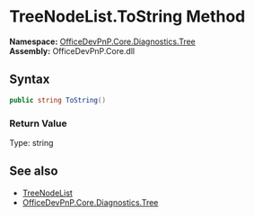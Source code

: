 # TreeNodeList.ToString Method  
  

**Namespace:** [OfficeDevPnP.Core.Diagnostics.Tree](OfficeDevPnP.Core.Diagnostics.Tree.md)  
**Assembly:** OfficeDevPnP.Core.dll  
## Syntax
```C#
public string ToString()
```
### Return Value
Type: string  

## See also
- [TreeNodeList](OfficeDevPnP.Core.Diagnostics.Tree.TreeNodeList.md) 
- [OfficeDevPnP.Core.Diagnostics.Tree](OfficeDevPnP.Core.Diagnostics.Tree.md) 
